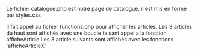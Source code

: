 Le fichier catalogue.php est notre page de catalogue, il est mis en forme par styles.css

Il fait appel au fichier functions.php pour afficher les articles.
Les 3 articles du haut sont affichés avec une boucle faisant appel a la fonction afficheArticle
Les 3 article suivants sont affichés avec les fonctions 'afficheArticleX'
